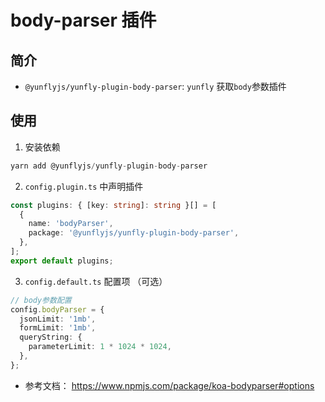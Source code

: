 # body-parser 插件

## 简介

- `@yunflyjs/yunfly-plugin-body-parser`: `yunfly` 获取`body`参数插件

## 使用

1. 安装依赖

```ts
yarn add @yunflyjs/yunfly-plugin-body-parser
```

2. `config.plugin.ts` 中声明插件

```ts title="src/config/config.plugin.ts"
const plugins: { [key: string]: string }[] = [
  {
    name: 'bodyParser',
    package: '@yunflyjs/yunfly-plugin-body-parser',
  },
];
export default plugins;
```

3. `config.default.ts` 配置项 （可选）

```ts
// body参数配置
config.bodyParser = {
  jsonLimit: '1mb',
  formLimit: '1mb',
  queryString: {
    parameterLimit: 1 * 1024 * 1024,
  },
};
```

- 参考文档：
<https://www.npmjs.com/package/koa-bodyparser#options>
